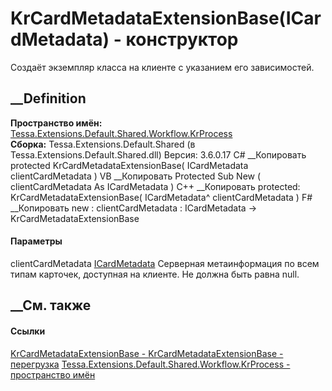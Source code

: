 # KrCardMetadataExtensionBase(ICardMetadata) - конструктор
Создаёт экземпляр класса на клиенте с указанием его зависимостей.
## __Definition
 **Пространство имён:**
[Tessa.Extensions.Default.Shared.Workflow.KrProcess](N_Tessa_Extensions_Default_Shared_Workflow_KrProcess.htm)  
 **Сборка:** Tessa.Extensions.Default.Shared (в
Tessa.Extensions.Default.Shared.dll) Версия: 3.6.0.17
C# __Копировать
     protected KrCardMetadataExtensionBase(
    	ICardMetadata clientCardMetadata
    )
VB __Копировать
     Protected Sub New ( 
    	clientCardMetadata As ICardMetadata
    )
C++ __Копировать
     protected:
    KrCardMetadataExtensionBase(
    	ICardMetadata^ clientCardMetadata
    )
F# __Копировать
     new : 
            clientCardMetadata : ICardMetadata -> KrCardMetadataExtensionBase
#### Параметры
clientCardMetadata [ICardMetadata](T_Tessa_Cards_ICardMetadata.htm)
     Серверная метаинформация по всем типам карточек, доступная на клиенте. Не должна быть равна null. 
## __См. также
#### Ссылки
[KrCardMetadataExtensionBase -
](T_Tessa_Extensions_Default_Shared_Workflow_KrProcess_KrCardMetadataExtensionBase.htm)
[KrCardMetadataExtensionBase -
перегрузка](Overload_Tessa_Extensions_Default_Shared_Workflow_KrProcess_KrCardMetadataExtensionBase__ctor.htm)
[Tessa.Extensions.Default.Shared.Workflow.KrProcess - пространство
имён](N_Tessa_Extensions_Default_Shared_Workflow_KrProcess.htm)
